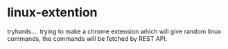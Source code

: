 # linux-extention
tryhards....
trying to make a chrome extension which will give random linux commands, the commands will be fetched by REST API.
